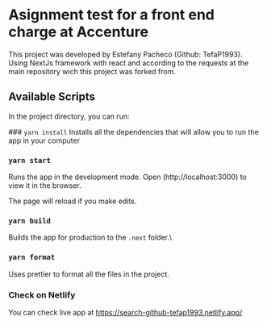 # Asignment test for a front end charge at Accenture
This project was developed by Estefany Pacheco (Github: TefaP1993).
Using NextJs framework with react and according to the requests at the main repository wich this project was forked from.

## Available Scripts
In the project directory, you can run:

### `yarn install`
Installs all the dependencies that will allow you to run the app in your computer

### `yarn start`
Runs the app in the development mode.
Open (http://localhost:3000) to view it in the browser.

The page will reload if you make edits.

### `yarn build`
Builds the app for production to the `.next` folder.\

### `yarn format`
Uses prettier to format all the files in the project.

### Check on Netlify
You can check live app at https://search-github-tefap1993.netlify.app/